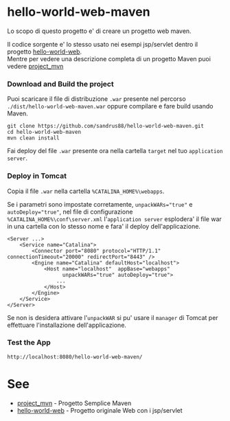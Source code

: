 # hello-world-web-maven

Lo scopo di questo progetto e' di creare un progetto web maven.

Il codice sorgente e' lo stesso usato nei esempi jsp/servlet dentro il progetto [hello-world-web](https://github.com/sandrus88/hello-world-web).<br/>
Mentre per vedere una descrizione completa di un progetto Maven puoi vedere [project_mvn](https://github.com/sandrus88/project_mvn)

### Download and Build the project
Puoi scaricare il file di distribuzione `.war` presente nel percorso `./dist/hello-world-web-maven.war` oppure compilare e fare build usando Maven.

```
git clone https://github.com/sandrus88/hello-world-web-maven.git
cd hello-world-web-maven
mvn clean install
```

Fai deploy del file `.war` presente ora nella cartella `target` nel tuo `application server`.


### Deploy in Tomcat

Copia il file `.war` nella cartella `%CATALINA_HOME%\webapps`. 

Se i parametri sono impostate corretamente, `unpackWARs="true"` e `autoDeploy="true"`, nel file di configurazione `%CATALINA_HOME%\conf\server.xml` 
l'`application server` esplodera' il file war in una cartella con lo stesso nome e fara' il deploy dell'applicazione.

```
<Server ...>
    <Service name="Catalina">
        <Connector port="8080" protocol="HTTP/1.1" connectionTimeout="20000" redirectPort="8443" />
        <Engine name="Catalina" defaultHost="localhost">
            <Host name="localhost"  appBase="webapps"
                  unpackWARs="true" autoDeploy="true">
                ...    
            </Host>
        </Engine>
    </Service>
</Server>
```

Se non is desidera attivare l'`unpackWAR` si pu' usare il `manager` di Tomcat per effettuare l'installazione dell'applicazione.

### Test the App

`http://localhost:8080/hello-world-web-maven/`

# See

* [project_mvn](https://github.com/sandrus88/project_mvn) - Progetto Semplice Maven
* [hello-world-web](https://github.com/sandrus88/hello-world-web) - Progetto originale Web con i jsp/servlet



